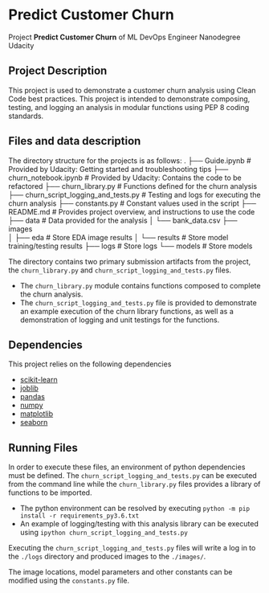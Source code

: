 # Predict Customer Churn
Project **Predict Customer Churn** of ML DevOps Engineer Nanodegree Udacity

## Project Description
This project is used to demonstrate a customer churn analysis using Clean Code best practices. This project is intended to demonstrate composing, testing, and logging an analysis in modular functions using PEP 8 coding standards.

## Files and data description

The directory structure for the projects is as follows:
.
├── Guide.ipynb          # Provided by Udacity: Getting started and troubleshooting tips
├── churn_notebook.ipynb # Provided by Udacity: Contains the code to be refactored
├── churn_library.py     # Functions defined for the churn analysis
├── churn_script_logging_and_tests.py # Testing and logs for executing the churn analysis
├── constants.py # Constant values used in the script
├── README.md            # Provides project overview, and instructions to use the code
├── data                 # Data provided for the analysis
│   └── bank_data.csv
├── images               
│   ├── eda              # Store EDA image results
│   └── results          # Store model training/testing results
├── logs                 # Store logs
└── models               # Store models

The directory contains two primary submission artifacts from the project, the `churn_library.py` and `churn_script_logging_and_tests.py` files.
- The `churn_library.py` module contains functions composed to complete the churn analysis. 
- The `churn_script_logging_and_tests.py` file is provided to demonstrate an example execution of the churn library functions, as well as a demonstration of logging and unit testings for the functions.

## Dependencies
This project relies on the following dependencies
- [scikit-learn](https://scikit-learn.org)
- [joblib](https://joblib.readthedocs.io)
- [pandas](https://pandas.pydata.org)
- [numpy](https://www.numpy.org)
- [matplotlib](https://matplotlib.org)
- [seaborn](https://seaborn.pydata.org)

## Running Files
In order to execute these files, an environment of python dependencies must be defined. The `churn_script_logging_and_tests.py` can be executed from the command line while the `churn_library.py` files provides a library of functions to be imported.

- The python environment can be resolved by executing `python -m pip install -r requirements_py3.6.txt`
- An example of logging/testing with this analysis library can be executed using `ipython churn_script_logging_and_tests.py`

Executing the `churn_script_logging_and_tests.py` files will write a log in to the `./logs` directory and produced images to the `./images/`.

The image locations, model parameters and other constants can be modified using the `constants.py` file.
